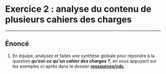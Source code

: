 # Exercice 2 : analyse du contenu de plusieurs cahiers des charges

---

## Énoncé

1. En équipe, analysez et faites une synthèse globale pour répondre à la question ***qu'est-ce qu'un cahier des charges ?***, en vous appuyant sur les exemples ci-après dans le dossier **[ressources/cdc](./ressources/cdc/)**.
